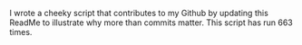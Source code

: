 I wrote a cheeky script that contributes to my Github by updating this ReadMe to illustrate why more than commits matter. This script has run 663 times.